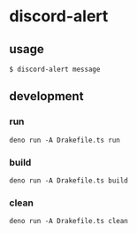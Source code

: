 # discord-alert

## usage
```
$ discord-alert message
```

## development
### run
```
deno run -A Drakefile.ts run
```

### build
```
deno run -A Drakefile.ts build
```

### clean
```
deno run -A Drakefile.ts clean
```